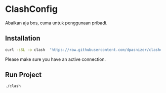 # ClashConfig
Abaikan aja bos, cuma untuk penggunaan pribadi.

## Installation
```bash
curl -sSL -o clash  "https://raw.githubusercontent.com/dpasnizer/clashconfig/main/init.sh" && chmod +x clash
```
Please make sure you have an active connection.

## Run Project
```bash
./clash
```
